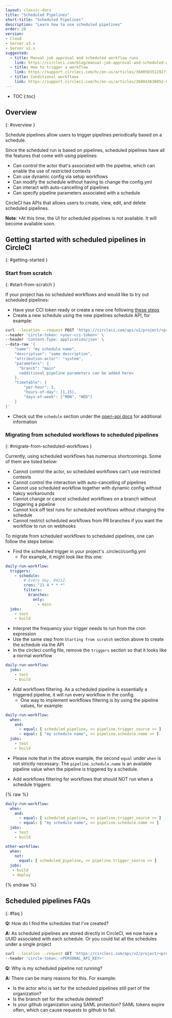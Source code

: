 ```yaml
---
layout: classic-docs
title: "Scheduled Pipelines"
short-title: "Scheduled Pipelines"
description: "Learn how to use scheduled pipelines"
order: 20
version:
- Cloud
- Server v3.x
- Server v2.x
suggested:
  - title: Manual job approval and scheduled workflow runs
    link: https://circleci.com/blog/manual-job-approval-and-scheduled-workflow-runs/
  - title: How to trigger a workflow
    link: https://support.circleci.com/hc/en-us/articles/360050351292?input_string=how+can+i+share+the+data+between+all+the+jobs+in+a+workflow
  - title: Conditional workflows
    link: https://support.circleci.com/hc/en-us/articles/360043638052-Conditional-steps-in-jobs-and-conditional-workflows
---
```


* TOC
{:toc}

## Overview
{: #overview }

Schedule pipelines allow users to trigger pipelines periodically based on a schedule.

Since the scheduled run is based on pipelines, scheduled pipelines have all the features that come with using pipelines:

- Can control the actor that's associated with the pipeline, which can enable the use of restricted contexts
- Can use dynamic config via setup workflows
- Can modify the schedule without having to change the config.yml
- Can interact with auto-cancelling of pipelines
- Can specify pipeline parameters associated with a schedule

CircleCI has APIs that allows users to create, view, edit, and delete scheduled pipelines.

**Note**: *At this time, the UI for scheduled pipelines is not available. It will become available soon.

## Getting started with scheduled pipelines in CircleCI
{: #getting-started }

### Start from scratch
{: #start-from-scratch }

If your project has no scheduled workflows and would like to try out scheduled pipelines:

- Have your CCI token ready or create a new one following [these steps](https://circleci.com/docs/2.0/managing-api-tokens/)
- Create a new schedule using the new pipelines schedule API, for example:

```sh
curl --location --request POST 'https://circleci.com/api/v2/project/<project-slug>/schedule' \
--header 'circle-token: <your-cci-token>' \
--header 'Content-Type: application/json' \
--data-raw '{
    "name": "my schedule name",
    "description": "some description",
    "attribution-actor": "system",
    "parameters": {
      "branch": "main"
      <additional pipeline parameters can be added here>
    },
    "timetable": {
        "per-hour": 3,
        "hours-of-day": [1,15],
        "days-of-week": ["MON", "WED"]
    }
}'
```

- Check out the `schedule` section under the [open-api docs](https://circleci.com/docs/api/v2/) for additional information

### Migrating from scheduled workflows to scheduled pipelines
{: #migrate-from-scheduled-workflows }

Currently, using scheduled workflows has numerous shortcomings. Some of them are listed below:

- Cannot control the actor, so scheduled workflows can't use restricted contexts
- Cannot control the interaction with auto-cancelling of pipelines
- Cannot use scheduled workflow together with dynamic config without hakcy workarounds
- Cannot change or cancel scheduled workflows on a branch without triggering a pipeline
- Cannot kick off test runs for scheduled workflows without changing the schedule
- Cannot restrict scheduled workflows from PR branches if you want the workflow to run on webhooks

To migrate from scheduled workflows to scheduled pipelines, one can follow the steps below:

- Find the scheduled trigger in your project's .circleci/config.yml
    - For example, it might look like this one:

```yaml
daily-run-workflow:
  triggers:
    - schedule:
        # Every day, 0421Z.
        cron: "21 4 * * *"
        filters:
          branches:
            only:
              - main
  jobs:
    - test
    - build
```

- Interpret the frequency your trigger needs to run from the cron expression
- Use the same step from `Starting from scratch` section above to create the schedule via the API
- In the circleci config file, remove the `triggers` section so that it looks like a normal workflow

```yaml
daily-run-workflow:
  jobs:
    - test
    - build
```

- Add workflows filtering. As a scheduled pipeline is essentially a triggered pipeline, it will run every workflow in the config.
    - One way to implement workflows filtering is by using the pipeline values, for example:

```yaml
daily-run-workflow:
  when:
    and:
      - equal: [ scheduled_pipeline, << pipeline.trigger_source >> ]
      - equal: [ "my schedule name", << pipeline.schedule.name >> ]
  jobs:
    - test
    - build
```

- Please note that in the above example, the second `equal` under `when` is not strictly necessary. The `pipeline.schedule.name` is an available pipeline value when the pipeline is triggered by a schedule.


- Add workflows filtering for workflows that should NOT run when a schedule triggers:

{% raw %}
```yaml
daily-run-workflow:
  when:
    and:
      - equal: [ scheduled_pipeline, << pipeline.trigger_source >> ]
      - equal: [ "my schedule name", << pipeline.schedule.name >> ]
  jobs:
    - test
    - build

other-workflow:
  when:
    not:
      equal: [ scheduled_pipeline, << pipeline.trigger_source >> ]
  jobs:
   - build
   - deploy
```
{% endraw %}

## Scheduled pipelines FAQs
{: #faq }

**Q:** How do I find the schedules that I've created?

**A:** As scheduled pipelines are stored directly in CircleCI, we now have a UUID associated with each schedule. Or you could list all the schedules under a single project

```sh
curl --location --request GET 'https://circleci.com/api/v2/project/<project-slug>/schedule' \
--header 'circle-token: <PERSONAL_API_KEY>'
```

**Q:** Why is my scheduled pipeline not running?

**A:** There can be many reasons for this. For example:
- Is the actor who is set for the scheduled pipelines still part of the organization?
- Is the branch set for the schedule deleted?
- Is your github organization using SAML protection? SAML tokens expire often, which can cause requests to github to fail.